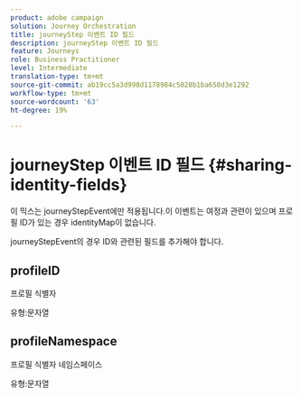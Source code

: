 ```yaml
---
product: adobe campaign
solution: Journey Orchestration
title: journeyStep 이벤트 ID 필드
description: journeyStep 이벤트 ID 필드
feature: Journeys
role: Business Practitioner
level: Intermediate
translation-type: tm+mt
source-git-commit: ab19cc5a3d998d1178984c5028b1ba650d3e1292
workflow-type: tm+mt
source-wordcount: '63'
ht-degree: 19%

---
```



# journeyStep 이벤트 ID 필드 {#sharing-identity-fields}

이 믹스는 journeyStepEvent에만 적용됩니다.이 이벤트는 여정과 관련이 있으며 프로필 ID가 있는 경우 identityMap이 없습니다.

journeyStepEvent의 경우 ID와 관련된 필드를 추가해야 합니다.

## profileID

프로필 식별자

유형:문자열

## profileNamespace

프로필 식별자 네임스페이스

유형:문자열